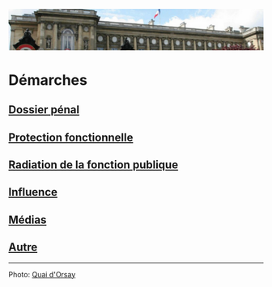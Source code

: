 ![mae](../_aux/mae.png)

# Démarches

## [Dossier pénal](aplogan.md)
## [Protection fonctionnelle](pf.md)
## [Radiation de la fonction publique](radiation.md)
## [Influence](influence.md)
## [Médias](medias.md)
## [Autre](autre.md)

---
Photo: [Quai d'Orsay](https://www.programme.tv/imgre/fit/http.3A.2F.2Fprd2-bone-image.2Es3-website-eu-west-1.2Eamazonaws.2Ecom.2FTEL.2Enews.2F2018.2F01.2F11.2Fecab1c79-8423-4c58-ac39-e22e60d33479.2Ejpeg/660x370/quality/80/le-ministere-des-affaires-etrangeres-en-6-informations-insolites.jpg)
